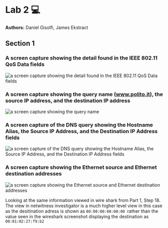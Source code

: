 # Lab 2 :computer:

**Authors:** Daniel Gisolfi, James Ekstract

## Section 1

### A screen capture showing the detail found in the IEEE 802.11 QoS Data fields
![ a screen capture showing the detail found in the IEEE 802.11 QoS Data fields](/Users/daniel/git/CMPT418-MobileSecurity/lab2/imgs/IEEE_802.11_QoS_data_fields.png)

### A screen capture showing the query name (www.polito.it), the source IP address, and the destination IP address
![a screen capture showing the query name](/Users/daniel/git/CMPT418-MobileSecurity/lab2/imgs/polito_source_and_destination_ip.png)

### A screen capture of the DNS query showing the Hostname Alias, the Source IP Address, and the Destination IP Address fields

![a screen capture of the DNS query showing the Hostname Alias, the Source IP Address, and the Destination IP Address fields](/Users/daniel/git/CMPT418-MobileSecurity/lab2/imgs/DNS_query.png)

### A screen capture showing the Ethernet source and Ethernet destination addresses
![a screen capture showing the Ethernet source and Ethernet destination addresses](/Users/daniel/git/CMPT418-MobileSecurity/lab2/imgs/Ethernet_source_and_destination.png)

Looking at the same information viewed in wire shark from Part 1, Step 18. The view in netwitness investigator is a much higher level view in this case as the desitination adress is shown as `00:00:00:00:00:00 `rather than the value seen in the wireshark screenshot displaying the destination as `00:01:02:27:f9:b2`

